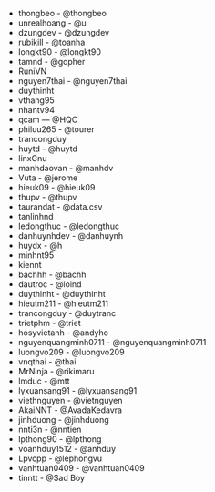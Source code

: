 - thongbeo - @thongbeo
- unrealhoang - @u
- dzungdev - @dzungdev
- rubikill - @toanha
- longkt90 - @longkt90
- tamnd - @gopher
- RuniVN
- nguyen7thai - @nguyen7thai
- duythinht
- vthang95
- nhantv94
- qcam — @HQC
- philuu265 - @tourer
- trancongduy
- huytd - @huytd
- linxGnu
- manhdaovan - @manhdv
- Vuta - @jerome
- hieuk09 - @hieuk09
- thupv - @thupv
- taurandat - @data.csv
- tanlinhnd
- ledongthuc - @ledongthuc
- danhuynhdev - @danhuynh
- huydx - @h
- minhnt95
- kiennt
- bachhh - @bachh
- dautroc - @loind
- duythinht - @duythinht
- hieutm211 - @hieutm211
- trancongduy - @duytranc
- trietphm - @triet
- hosyvietanh - @andyho
- nguyenquangminh0711 - @nguyenquangminh0711
- luongvo209 - @luongvo209
- vnqthai - @thai
- MrNinja - @rikimaru
- lmduc - @mtt
- lyxuansang91 - @lyxuansang91
- viethnguyen - @vietnguyen
- AkaiNNT - @AvadaKedavra
- jinhduong - @jinhduong
- nnti3n - @nntien
- lpthong90 - @lpthong
- voanhduy1512 - @anhduy
- Lpvcpp - @lephongvu
- vanhtuan0409 - @vanhtuan0409
- tinntt - @Sad Boy
